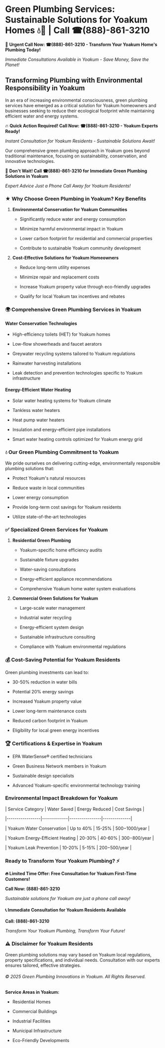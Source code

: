 # Green Plumbing Services: Sustainable Solutions for Yoakum Homes 💧🌿 | Call ☎(888)-861-3210

🚨 **Urgent Call Now: ☎(888)-861-3210 - Transform Your Yoakum Home's Plumbing Today!**
*Immediate Consultations Available in Yoakum - Save Money, Save the Planet!*

## Transforming Plumbing with Environmental Responsibility in Yoakum

In an era of increasing environmental consciousness, green plumbing services have emerged as a critical solution for Yoakum homeowners and businesses seeking to reduce their ecological footprint while maintaining efficient water and energy systems. 

🔥 **Quick Action Required! Call Now: ☎(888)-861-3210 - Yoakum Experts Ready!**
*Instant Consultation for Yoakum Residents - Sustainable Solutions Await!*

Our comprehensive green plumbing approach in Yoakum goes beyond traditional maintenance, focusing on sustainability, conservation, and innovative technologies.

🚨 **Don't Wait! Call ☎(888)-861-3210 for Immediate Green Plumbing Solutions in Yoakum**
*Expert Advice Just a Phone Call Away for Yoakum Residents!*

### ★ Why Choose Green Plumbing in Yoakum? Key Benefits

1. **Environmental Conservation for Yoakum Communities** 
   - Significantly reduce water and energy consumption
   - Minimize harmful environmental impact in Yoakum
   - Lower carbon footprint for residential and commercial properties
   - Contribute to sustainable Yoakum community development

2. **Cost-Effective Solutions for Yoakum Homeowners** 
   - Reduce long-term utility expenses
   - Minimize repair and replacement costs
   - Increase Yoakum property value through eco-friendly upgrades
   - Qualify for local Yoakum tax incentives and rebates

### 🌍 Comprehensive Green Plumbing Services in Yoakum

#### Water Conservation Technologies
- High-efficiency toilets (HET) for Yoakum homes
- Low-flow showerheads and faucet aerators
- Greywater recycling systems tailored to Yoakum regulations
- Rainwater harvesting installations
- Leak detection and prevention technologies specific to Yoakum infrastructure

#### Energy-Efficient Water Heating
- Solar water heating systems for Yoakum climate
- Tankless water heaters
- Heat pump water heaters
- Insulation and energy-efficient pipe installations
- Smart water heating controls optimized for Yoakum energy grid

### 💧 Our Green Plumbing Commitment to Yoakum

We pride ourselves on delivering cutting-edge, environmentally responsible plumbing solutions that:
- Protect Yoakum's natural resources
- Reduce waste in local communities
- Lower energy consumption
- Provide long-term cost savings for Yoakum residents
- Utilize state-of-the-art technologies

### ✅ Specialized Green Services for Yoakum

1. **Residential Green Plumbing**
   - Yoakum-specific home efficiency audits
   - Sustainable fixture upgrades
   - Water-saving consultations
   - Energy-efficient appliance recommendations
   - Comprehensive Yoakum home water system evaluations

2. **Commercial Green Solutions for Yoakum**
   - Large-scale water management
   - Industrial water recycling
   - Energy-efficient system design
   - Sustainable infrastructure consulting
   - Compliance with Yoakum environmental regulations

### 💰 Cost-Saving Potential for Yoakum Residents

Green plumbing investments can lead to:
- 30-50% reduction in water bills
- Potential 20% energy savings
- Increased Yoakum property value
- Lower long-term maintenance costs
- Reduced carbon footprint in Yoakum
- Eligibility for local green energy incentives

### 🏆 Certifications & Expertise in Yoakum

- EPA WaterSense® certified technicians
- Green Business Network members in Yoakum
- Sustainable design specialists
- Advanced Yoakum-specific environmental technology training

### Environmental Impact Breakdown for Yoakum

| Service Category | Water Saved | Energy Reduced | Cost Savings |
|-----------------|-------------|----------------|--------------|
| Yoakum Water Conservation | Up to 40% | 15-25% | $500-$1000/year |
| Yoakum Energy-Efficient Heating | 20-30% | 40-60% | $300-$800/year |
| Yoakum Leak Prevention | 10-20% | 5-15% | $200-$500/year |

### Ready to Transform Your Yoakum Plumbing? ⚡

**🔥 Limited Time Offer: Free Consultation for Yoakum First-Time Customers!**

**Call Now: (888)-861-3210**
*Sustainable solutions for Yoakum are just a phone call away!*

#### 📞 Immediate Consultation for Yoakum Residents Available

**Call: (888)-861-3210**
*Transform Your Yoakum Plumbing, Transform Your Future!*

### ⚠️ Disclaimer for Yoakum Residents

Green plumbing solutions may vary based on Yoakum local regulations, property specifications, and individual needs. Consultation with our experts ensures tailored, effective strategies.

###### © 2025 Green Plumbing Innovations in Yoakum. All Rights Reserved.

**Service Areas in Yoakum:** 
- Residential Homes
- Commercial Buildings
- Industrial Facilities
- Municipal Infrastructure
- Eco-Friendly Developments